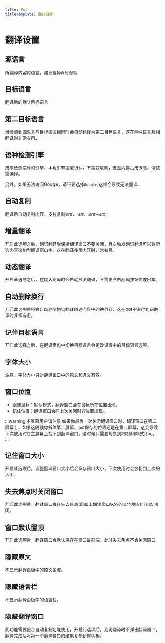 ```yaml
---
title: Pot
titleTemplate: 翻译设置
---
```


# 翻译设置

## 源语言

所翻译内容的语言，建议选择`自动检测`。

## 目标语言

翻译后的默认目标语言

## 第二目标语言

当检测到源语言与目标语言相同时会自动翻译为第二目标语言，这在两种语言互相翻译时非常有用。

## 语种检测引擎

用来检测语种的引擎，本地引擎速度很快，不需要联网，但是内存占用很高，请按需选择。

另外，如果无法访问Google，请不要选择`Google`,这样会导致无法翻译。

## 自动复制

翻译后自动复制内容，支持复制`原文`、`译文`、`原文+译文`。

## 增量翻译

开启此选项之后，划词翻译后保持翻译窗口不要关闭，再次触发划词翻译可以将所选内容追加到翻译窗口中，这在翻译多页内容时非常有用。

## 动态翻译

开启此选项之后，在输入翻译时会自动触发翻译，不需要点击翻译按钮或按回车。

## 自动删除换行

开启此选项后将会自动删除划词翻译所选内容中的换行符，这在pdf中进行划词翻译时非常有用。

## 记住目标语言

开启此选择之后，在翻译面包中切换目标语言会更改设置中的目标语言选项。

## 字体大小

注意，字体大小只对翻译窗口中的原文和译文有效。

## 窗口位置

- 跟随鼠标：默认模式，翻译窗口会在鼠标所在位置出现。
- 记住位置：翻译窗口会在上次关闭时的位置出现。

:::warning 多屏幕用户请注意
如果你最后一次关闭翻译窗口时，翻译窗口在第二屏幕上，如果这时候你拆除第二屏幕，pot保存的位置还是在第二屏幕，这会导致下次使用时在主屏幕上找不到翻译窗口。这时候只需要切换到`跟随鼠标`模式即可。
:::

## 记住窗口大小

开启此选项后，调整翻译窗口大小后会保存窗口大小，下次使用时会恢复到上次的大小。

## 失去焦点时关闭窗口

开启此选项后，翻译窗口会在失去焦点(即点击翻译窗口以外的其他地方)时自动关闭。

## 窗口默认置顶

开启此选项后，翻译窗口会默认保存在窗口最前端，此时失去焦点不会关闭窗口。

## 隐藏原文

不显示翻译面板中的原文区域。

## 隐藏语言栏

不显示翻译面板中的语言栏。

## 隐藏翻译窗口

此功能需要配合自动复制功能使用，开启此选项后，划词翻译时不弹出翻译窗口，翻译完成后将第一个翻译接口的结果复制到剪切板。
